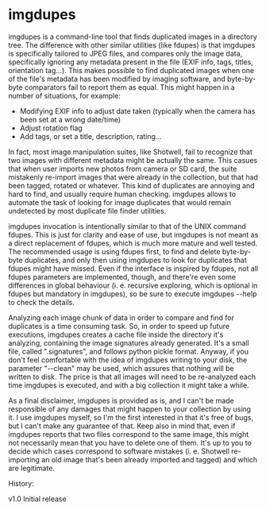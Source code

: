 imgdupes
========

imgdupes is a command-line tool that finds duplicated images in a directory tree. The difference with other similar utilities (like fdupes) is that imgdupes is specifically tailored to JPEG files, and compares only the image data, specifically ignoring any metadata present in the file (EXIF info, tags, titles, orientation tag...). This makes possible to find duplicated images when one of the file's metadata has been modified by imaging software, and byte-by-byte comparators fail to report them as equal. This might happen in a number of situations, for example:

- Modifying EXIF info to adjust date taken (typically when the camera has been set at a wrong date/time)
- Adjust rotation flag
- Add tags, or set a title, description, rating...
 
In fact, most image manipulation suites, like Shotwell, fail to recognize that two images with different metadata might be actually the same. This casues that when user imports new photos from camera or SD card, the suite mistakenly re-import images that were already in the collection, but that had been tagged, rotated or whatever. This kind of duplicates are annoying and hard to find, and usually require human checking. imgdupes allows to automate the task of looking for image duplicates that would remain undetected by most duplicate file finder utilities.

imgdupes invocation is intentionally similar to that of the UNIX command fdupes. This is just for clarity and ease of use, but imgdupes is not meant as a direct replacement of fdupes, which is much more mature and well tested. The recommended usage is using fdupes first, to find and delete byte-by-byte duplicates, and only then using imgdupes to look for duplicates that fdupes might have missed. Even if the interface is inspired by fdupes, not all fdupes parameters are implemented, though, and there're even some differences in global behaviour (i. e. recursive exploring, which is optional in fdupes but mandatory in imgdupes), so be sure to execute imgdupes --help to check the details.

Analyzing each image chunk of data in order to compare and find for duplicates is a time consuming task. So, in order to speed up future executions, imgdupes creates a cache file inside the directory it's analyzing, containing the image signatures already generated. It's a small file, called ".signatures", and follows python pickle format. Anyway, if you don't feel comfortable with the idea of imgdupes writing to your disk, the parameter "--clean" may be used, which assures that nothing will be written to disk. The price is that all images will need to be re-analyzed each time imgdupes is executed, and with a big collection it might take a while.

As a final disclaimer, imgdupes is provided as is, and I can't be made responsible of any damages that might happen to your collection by using it. I use imgdupes myself, so I'm the first interested in that it's free of bugs, but I can't make any guarantee of that. Keep also in mind that, even if imgdupes reports that two files correspond to the same image, this might not necessarily mean that you have to delete one of them. It's up to you to decide which cases correspond to software mistakes (i. e. Shotwell re-importing an old image that's been already imported and tagged) and which are legitimate.

History:

v1.0
  Initial release
